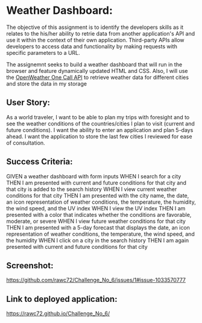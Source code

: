 # Weather Dashboard:
The objective of this assignment is to identify the developers skills as it relates to the his/her ability to retrie data from another application's API and use it within the context of their own application. Third-party APIs allow developers to access data and functionality by making requests with specific parameters to a URL. 

The assignemnt seeks to build a weather dashboard that will run in the browser and feature dynamically updated HTML and CSS. Also, I will use the [OpenWeather One Call API](https://openweathermap.org/api/one-call-api) to retrieve weather data for different cities and store the data in my storage

## User Story:
As a world traveler, I want to be able to plan my trips with foresight and to see the weather conditions of the countries/cities I plan to visit (current and future conditions). I want the ability to enter an application and plan 5-days ahead. I want the application to store the last few cities I reviewed for ease of consultation. 

## Success Criteria:
GIVEN a weather dashboard with form inputs
WHEN I search for a city
THEN I am presented with current and future conditions for that city and that city is added to the search history
WHEN I view current weather conditions for that city
THEN I am presented with the city name, the date, an icon representation of weather conditions, the temperature, the humidity, the wind speed, and the UV index
WHEN I view the UV index
THEN I am presented with a color that indicates whether the conditions are favorable, moderate, or severe
WHEN I view future weather conditions for that city
THEN I am presented with a 5-day forecast that displays the date, an icon representation of weather conditions, the temperature, the wind speed, and the humidity
WHEN I click on a city in the search history
THEN I am again presented with current and future conditions for that city

## Screenshot:
https://github.com/rawc72/Challenge_No_6/issues/1#issue-1033570777

## Link to deployed application:
https://rawc72.github.io/Challenge_No_6/




